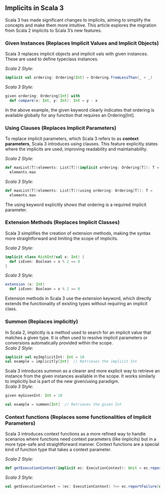 ## Implicits in Scala 3

Scala 3 has made significant changes to implicits, aiming to simplify the concepts and make them more intuitive. This article explores the migration from Scala 2 implicits to Scala 3’s new features.

### **Given Instances (Replaces Implicit Values and Implicit Objects)** 
Scala 3 replaces implicit objects and implicit vals with given instances. These are used to define typeclass instances.

*Scala 2 Style:*
```scala
implicit val ordering: Ordering[Int] = Ordering.fromLessThan(_ > _)
```
*Scala 3 Style:*
```scala
given ordering: Ordering[Int] with
  def compare(x: Int, y: Int): Int = y - x
```
In the above example, the given keyword clearly indicates that ordering is available globally for any function that requires an Ordering[Int].

### **Using Clauses (Replaces Implicit Parameters)** 
To replace implicit parameters, which Scala 3 refers to as **context parameters**, Scala 3 introduces using clauses. This feature explicitly states where the implicits are used, improving readability and maintainability.

*Scala 2 Style:*
```scala
def maxList[T](elements: List[T])(implicit ordering: Ordering[T]): T =
  elements.max
```
*Scala 3 Style:*
```scala
def maxList[T](elements: List[T])(using ordering: Ordering[T]): T =
  elements.max
```
The using keyword explicitly shows that ordering is a required implicit parameter.

### **Extension Methods (Replaces Implicit Classes)** 
Scala 3 simplifies the creation of extension methods, making the syntax more straightforward and limiting the scope of implicits.

*Scala 2 Style:*
```scala
implicit class RichInt(val x: Int) {
  def isEven: Boolean = x % 2 == 0
}
```
*Scala 3 Style:*
```scala
extension (x: Int)
  def isEven: Boolean = x % 2 == 0
```
Extension methods in Scala 3 use the extension keyword, which directly extends the functionality of existing types without requiring an implicit class.

### **Summon (Replaces implicitly)**
In Scala 2,  implicitly  is a method used to search for an implicit value that matches a given type. It is often used to resolve implicit parameters or conversions automatically provided within the scope.  
*Scala 2 Style:*
```scala
implicit val myImplicitInt: Int = 10
val example = implicitly[Int]  // Retrieves the implicit Int
```

Scala 3 introduces  summon  as a clearer and more explicit way to retrieve an instance from the given instances available in the scope. It works similarly to  implicitly  but is part of the new given/using paradigm.  
*Scala 3 Style:*
```scala
given myGivenInt: Int = 10

val example = summon[Int]  // Retrieves the given Int
```


### Context functions (Replaces some functionalities of Implicit Parameters)
Scala 3 introduces context functions as a more refined way to handle scenarios where functions need context parameters (like implicits) but in a more type-safe and straightforward manner. Context functions are a special kind of function type that takes a context parameter.

*Scala 2 Style:*
```scala
def getExecutionContext(implicit ec: ExecutionContext): Unit = ec.reportFailure(new Exception("foo"))
```

*Scala 3 Style:*
```scala
val getExecutionContext = (ec: ExecutionContext) ?=> ec.reportFailure(new Exception("foo"))
```

